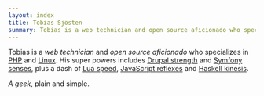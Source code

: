 ```yaml
---
layout: index
title: Tobias Sjösten
summary: Tobias is a web technician and open source aficionado who specializes in PHP and Linux. A geek, plain and simple.
---
```

Tobias is a *web technician* and *open source aficionado* who specializes in [PHP](/php/) and [Linux](/linux/). His super powers includes [Drupal strength](/drupal/) and [Symfony senses](/symfony/), plus a dash of [Lua speed](/lua/), [JavaScript reflexes](/javascript/) and [Haskell kinesis](/haskell/).

*A geek*, plain and simple.
